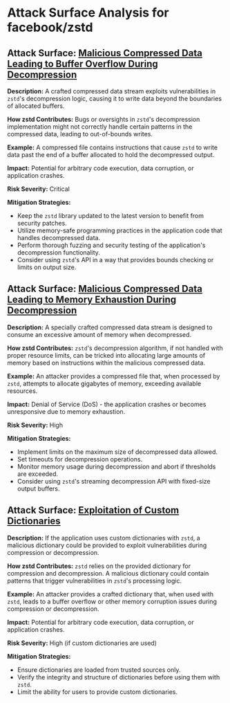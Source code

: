 # Attack Surface Analysis for facebook/zstd

## Attack Surface: [Malicious Compressed Data Leading to Buffer Overflow During Decompression](./attack_surfaces/malicious_compressed_data_leading_to_buffer_overflow_during_decompression.md)

**Description:** A crafted compressed data stream exploits vulnerabilities in `zstd`'s decompression logic, causing it to write data beyond the boundaries of allocated buffers.

**How zstd Contributes:** Bugs or oversights in `zstd`'s decompression implementation might not correctly handle certain patterns in the compressed data, leading to out-of-bounds writes.

**Example:** A compressed file contains instructions that cause `zstd` to write data past the end of a buffer allocated to hold the decompressed output.

**Impact:**  Potential for arbitrary code execution, data corruption, or application crashes.

**Risk Severity:** Critical

**Mitigation Strategies:**
*   Keep the `zstd` library updated to the latest version to benefit from security patches.
*   Utilize memory-safe programming practices in the application code that handles decompressed data.
*   Perform thorough fuzzing and security testing of the application's decompression functionality.
*   Consider using `zstd`'s API in a way that provides bounds checking or limits on output size.

## Attack Surface: [Malicious Compressed Data Leading to Memory Exhaustion During Decompression](./attack_surfaces/malicious_compressed_data_leading_to_memory_exhaustion_during_decompression.md)

**Description:** A specially crafted compressed data stream is designed to consume an excessive amount of memory when decompressed.

**How zstd Contributes:** `zstd`'s decompression algorithm, if not handled with proper resource limits, can be tricked into allocating large amounts of memory based on instructions within the malicious compressed data.

**Example:** An attacker provides a compressed file that, when processed by `zstd`, attempts to allocate gigabytes of memory, exceeding available resources.

**Impact:** Denial of Service (DoS) - the application crashes or becomes unresponsive due to memory exhaustion.

**Risk Severity:** High

**Mitigation Strategies:**
*   Implement limits on the maximum size of decompressed data allowed.
*   Set timeouts for decompression operations.
*   Monitor memory usage during decompression and abort if thresholds are exceeded.
*   Consider using `zstd`'s streaming decompression API with fixed-size output buffers.

## Attack Surface: [Exploitation of Custom Dictionaries](./attack_surfaces/exploitation_of_custom_dictionaries.md)

**Description:** If the application uses custom dictionaries with `zstd`, a malicious dictionary could be provided to exploit vulnerabilities during compression or decompression.

**How zstd Contributes:** `zstd` relies on the provided dictionary for compression and decompression. A malicious dictionary could contain patterns that trigger vulnerabilities in `zstd`'s processing logic.

**Example:** An attacker provides a crafted dictionary that, when used with `zstd`, leads to a buffer overflow or other memory corruption issues during compression or decompression.

**Impact:** Potential for arbitrary code execution, data corruption, or application crashes.

**Risk Severity:** High (if custom dictionaries are used)

**Mitigation Strategies:**
*   Ensure dictionaries are loaded from trusted sources only.
*   Verify the integrity and structure of dictionaries before using them with `zstd`.
*   Limit the ability for users to provide custom dictionaries.

